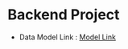 # Backend Project 

- Data Model Link : [Model Link](https://app.eraser.io/workspace/YtPqZ1VogxGy1jzIDkzj)

